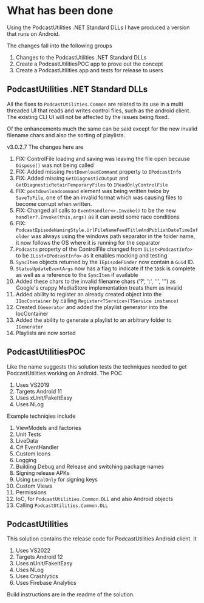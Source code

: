 # What has been done

Using the PodcastUtilities .NET Standard DLLs I have produced a version that runs on Android.

The changes fall into the following groups

1. Changes to the PodcastUtilities .NET Standard DLLs
1. Create a PodcastUtilitiesPOC app to prove out the concept
1. Create a PodcastUtilities app and tests for release to users

## PodcastUtilities .NET Standard DLLs

All the fixes to `PodcastUtilities.Common` are related to its use in a multi threaded UI that reads and writes control files, such as the android client. The existing CLI UI will not be affected by the issues being fixed.

Of the enhancements much the same can be said except for the new invalid filename chars and also the sorting of playlists.

v3.0.2.7 The changes here are

1. FIX: ControlFile loading and saving was leaving the file open because `Dispose()` was not being called
1. FIX: Added missing `PostDownloadCommand` property to `IPodcastInfo`
1. FIX: Added missing `GetDiagnosticOutput` and `GetDiagnosticRetainTemporaryFiles` to `IReadOnlyControlFile`
1. FIX: `postdownloadcommand` element was being written twice by `SaveToFile`, one of the an invalid format which was causing files to become corrupt when written.
1. FIX: Changed all calls to `EventHandler<>.Invoke()` to be the new `handler?.Invoke(this,args)` as it can avoid some race conditions
1. FIX: `PodcastEpisodeNamingStyle.UrlFileNameFeedTitleAndPublishDateTimeInfolder` was always using the windows path separator in the folder name, it now follows the OS where it is running for the separator
1. `Podcasts` property of the ControlFile changed from `IList<PodcastInfo>` to be `IList<IPodcastInfo>` as it enables mocking and testing
1. `SyncItem` objects returned by the `IEpisodeFinder` now contain a `Guid` ID.
1. `StatusUpdateEventArgs` now has a flag to indicate if the task is complete as well as a reference to the `SyncItem` if available
1. Added these chars to the invalid filename chars ('?', ':', '\'', '’') as Google's crappy MediaStore implementation treats them as invalid
1. Added ability to register an already created object into the `IIocContainer` by calling `Register<TService>(TService instance)`
1. Created `IGenerator` and added the playlist generator into the IocContainer
1. Added the ability to generate a playlist to an arbitrary folder to `IGenerator`
1. Playlists are now sorted

## PodcastUtilitiesPOC

Like the name suggests this solution tests the techniques needed to get PodcastUtilities working on Android. The POC

1. Uses VS2019
1. Targets Android 11
1. Uses xUnit/FakeItEasy
1. Uses NLog

Example techniqies include

1. ViewModels and factories
1. Unit Tests
1. LiveData
1. C# EventHandler
1. Custom Icons
1. Logging
1. Building Debug and Release and switching package names
1. Signing release APKs
1. Using `LocalOnly` for signing keys
1. Custom Views
1. Permissions
1. IoC, for `PodcastUtilities.Common.DLL` and also Android objects 
1. Calling `PodcastUtilities.Common.DLL`

## PodcastUtilities

This solution contains the release code for PodcastUtilities Android client. It

1. Uses VS2022
1. Targets Android 12
1. Uses nUnit/FakeItEasy
1. Uses NLog
1. Uses Crashlytics
1. Uses Firebase Analytics

Build instructions are in the readme of the solution.
